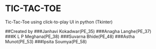 # TIC-TAC-TOE
Tic-Tac-Toe using click-to-play UI in python (Tkinter)

##Created by
###Janhavi Kokadwar(PE_35)
###Anagha Langhe(PE_37)
###K L P Meghana(PE_38)
###Suvarna Bhide(PE_48)
###Astha Munot(PE_53)
###Ipsita Soumya(PE_58)
